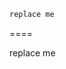 <!---
tag: example-1
cmd: echo hi
-->
```bash
replace me
```
====
<!---
tag: example-1
cmd: echo hi
-->
<!---text-block-begin-->
replace me
<!---text-block-end-->
```
